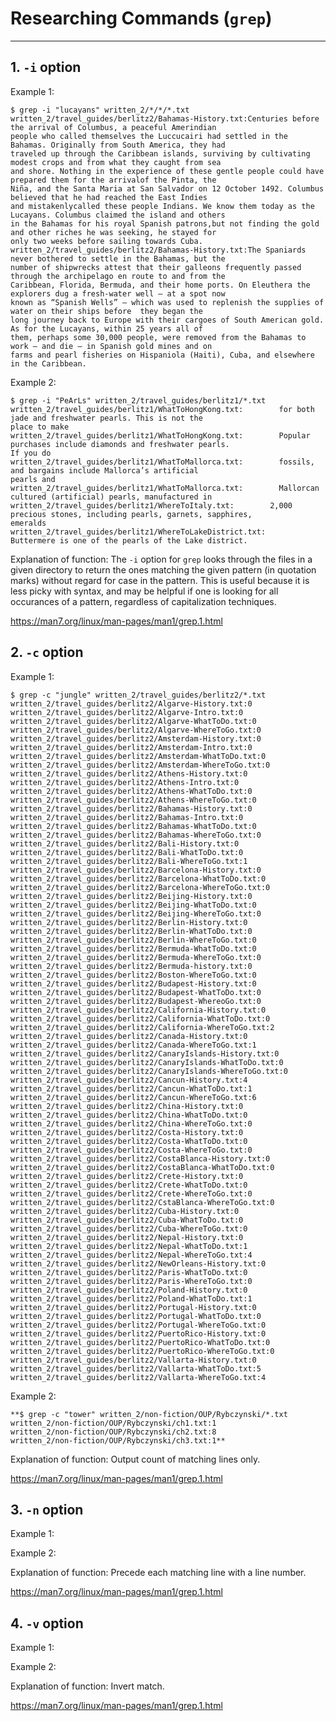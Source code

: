 # Researching Commands (```grep```)

---

## 1. ```-i``` option

Example 1:

    $ grep -i "lucayans" written_2/*/*/*.txt
    written_2/travel_guides/berlitz2/Bahamas-History.txt:Centuries before the arrival of Columbus, a peaceful Amerindian 
    people who called themselves the Luccucairi had settled in the Bahamas. Originally from South America, they had 
    traveled up through the Caribbean islands, surviving by cultivating modest crops and from what they caught from sea 
    and shore. Nothing in the experience of these gentle people could have prepared them for the arrivalof the Pinta, the 
    Niña, and the Santa Maria at San Salvador on 12 October 1492. Columbus believed that he had reached the East Indies 
    and mistakenlycalled these people Indians. We know them today as the Lucayans. Columbus claimed the island and others 
    in the Bahamas for his royal Spanish patrons,but not finding the gold and other riches he was seeking, he stayed for 
    only two weeks before sailing towards Cuba.
    written_2/travel_guides/berlitz2/Bahamas-History.txt:The Spaniards never bothered to settle in the Bahamas, but the 
    number of shipwrecks attest that their galleons frequently passed through the archipelago en route to and from the 
    Caribbean, Florida, Bermuda, and their home ports. On Eleuthera the explorers dug a fresh-water well — at a spot now 
    known as “Spanish Wells” — which was used to replenish the supplies of water on their ships before  they began the 
    long journey back to Europe with their cargoes of South American gold. As for the Lucayans, within 25 years all of 
    them, perhaps some 30,000 people, were removed from the Bahamas to work — and die — in Spanish gold mines and on 
    farms and pearl fisheries on Hispaniola (Haiti), Cuba, and elsewhere in the Caribbean.

Example 2:

    $ grep -i "PeArLs" written_2/travel_guides/berlitz1/*.txt
    written_2/travel_guides/berlitz1/WhatToHongKong.txt:        for both jade and freshwater pearls. This is not the 
    place to make
    written_2/travel_guides/berlitz1/WhatToHongKong.txt:        Popular purchases include diamonds and freshwater pearls.
    If you do
    written_2/travel_guides/berlitz1/WhatToMallorca.txt:        fossils, and bargains include Mallorca’s artificial 
    pearls and
    written_2/travel_guides/berlitz1/WhatToMallorca.txt:        Mallorcan cultured (artificial) pearls, manufactured in
    written_2/travel_guides/berlitz1/WhereToItaly.txt:        2,000 precious stones, including pearls, garnets, sapphires, 
    emeralds
    written_2/travel_guides/berlitz1/WhereToLakeDistrict.txt:        Buttermere is one of the pearls of the Lake district.

Explanation of function: The ```-i``` option for ```grep``` looks through the files in a given directory to return the ones matching the given pattern (in quotation marks) without regard for case in the pattern. This is useful because it is less picky with syntax, and may be helpful if one is looking for all occurances of a pattern, regardless of capitalization techniques. 

https://man7.org/linux/man-pages/man1/grep.1.html

## 2. ```-c``` option

Example 1:

    $ grep -c "jungle" written_2/travel_guides/berlitz2/*.txt
    written_2/travel_guides/berlitz2/Algarve-History.txt:0
    written_2/travel_guides/berlitz2/Algarve-Intro.txt:0
    written_2/travel_guides/berlitz2/Algarve-WhatToDo.txt:0
    written_2/travel_guides/berlitz2/Algarve-WhereToGo.txt:0
    written_2/travel_guides/berlitz2/Amsterdam-History.txt:0
    written_2/travel_guides/berlitz2/Amsterdam-Intro.txt:0
    written_2/travel_guides/berlitz2/Amsterdam-WhatToDo.txt:0
    written_2/travel_guides/berlitz2/Amsterdam-WhereToGo.txt:0
    written_2/travel_guides/berlitz2/Athens-History.txt:0
    written_2/travel_guides/berlitz2/Athens-Intro.txt:0
    written_2/travel_guides/berlitz2/Athens-WhatToDo.txt:0
    written_2/travel_guides/berlitz2/Athens-WhereToGo.txt:0
    written_2/travel_guides/berlitz2/Bahamas-History.txt:0
    written_2/travel_guides/berlitz2/Bahamas-Intro.txt:0
    written_2/travel_guides/berlitz2/Bahamas-WhatToDo.txt:0
    written_2/travel_guides/berlitz2/Bahamas-WhereToGo.txt:0
    written_2/travel_guides/berlitz2/Bali-History.txt:0
    written_2/travel_guides/berlitz2/Bali-WhatToDo.txt:0
    written_2/travel_guides/berlitz2/Bali-WhereToGo.txt:1
    written_2/travel_guides/berlitz2/Barcelona-History.txt:0
    written_2/travel_guides/berlitz2/Barcelona-WhatToDo.txt:0
    written_2/travel_guides/berlitz2/Barcelona-WhereToGo.txt:0
    written_2/travel_guides/berlitz2/Beijing-History.txt:0
    written_2/travel_guides/berlitz2/Beijing-WhatToDo.txt:0
    written_2/travel_guides/berlitz2/Beijing-WhereToGo.txt:0
    written_2/travel_guides/berlitz2/Berlin-History.txt:0
    written_2/travel_guides/berlitz2/Berlin-WhatToDo.txt:0
    written_2/travel_guides/berlitz2/Berlin-WhereToGo.txt:0
    written_2/travel_guides/berlitz2/Bermuda-WhatToDo.txt:0
    written_2/travel_guides/berlitz2/Bermuda-WhereToGo.txt:0
    written_2/travel_guides/berlitz2/Bermuda-history.txt:0
    written_2/travel_guides/berlitz2/Boston-WhereToGo.txt:0
    written_2/travel_guides/berlitz2/Budapest-History.txt:0
    written_2/travel_guides/berlitz2/Budapest-WhatToDo.txt:0
    written_2/travel_guides/berlitz2/Budapest-WhereoGo.txt:0
    written_2/travel_guides/berlitz2/California-History.txt:0
    written_2/travel_guides/berlitz2/California-WhatToDo.txt:0
    written_2/travel_guides/berlitz2/California-WhereToGo.txt:2
    written_2/travel_guides/berlitz2/Canada-History.txt:0
    written_2/travel_guides/berlitz2/Canada-WhereToGo.txt:1
    written_2/travel_guides/berlitz2/CanaryIslands-History.txt:0
    written_2/travel_guides/berlitz2/CanaryIslands-WhatToDo.txt:0
    written_2/travel_guides/berlitz2/CanaryIslands-WhereToGo.txt:0
    written_2/travel_guides/berlitz2/Cancun-History.txt:4
    written_2/travel_guides/berlitz2/Cancun-WhatToDo.txt:1
    written_2/travel_guides/berlitz2/Cancun-WhereToGo.txt:6
    written_2/travel_guides/berlitz2/China-History.txt:0
    written_2/travel_guides/berlitz2/China-WhatToDo.txt:0
    written_2/travel_guides/berlitz2/China-WhereToGo.txt:0
    written_2/travel_guides/berlitz2/Costa-History.txt:0
    written_2/travel_guides/berlitz2/Costa-WhatToDo.txt:0
    written_2/travel_guides/berlitz2/Costa-WhereToGo.txt:0
    written_2/travel_guides/berlitz2/CostaBlanca-History.txt:0
    written_2/travel_guides/berlitz2/CostaBlanca-WhatToDo.txt:0
    written_2/travel_guides/berlitz2/Crete-History.txt:0
    written_2/travel_guides/berlitz2/Crete-WhatToDo.txt:0
    written_2/travel_guides/berlitz2/Crete-WhereToGo.txt:0
    written_2/travel_guides/berlitz2/CstaBlanca-WhereToGo.txt:0
    written_2/travel_guides/berlitz2/Cuba-History.txt:0
    written_2/travel_guides/berlitz2/Cuba-WhatToDo.txt:0
    written_2/travel_guides/berlitz2/Cuba-WhereToGo.txt:0
    written_2/travel_guides/berlitz2/Nepal-History.txt:0
    written_2/travel_guides/berlitz2/Nepal-WhatToDo.txt:1
    written_2/travel_guides/berlitz2/Nepal-WhereToGo.txt:4
    written_2/travel_guides/berlitz2/NewOrleans-History.txt:0
    written_2/travel_guides/berlitz2/Paris-WhatToDo.txt:0
    written_2/travel_guides/berlitz2/Paris-WhereToGo.txt:0
    written_2/travel_guides/berlitz2/Poland-History.txt:0
    written_2/travel_guides/berlitz2/Poland-WhatToDo.txt:1
    written_2/travel_guides/berlitz2/Portugal-History.txt:0
    written_2/travel_guides/berlitz2/Portugal-WhatToDo.txt:0
    written_2/travel_guides/berlitz2/Portugal-WhereToGo.txt:0
    written_2/travel_guides/berlitz2/PuertoRico-History.txt:0
    written_2/travel_guides/berlitz2/PuertoRico-WhatToDo.txt:0
    written_2/travel_guides/berlitz2/PuertoRico-WhereToGo.txt:0
    written_2/travel_guides/berlitz2/Vallarta-History.txt:0
    written_2/travel_guides/berlitz2/Vallarta-WhatToDo.txt:5
    written_2/travel_guides/berlitz2/Vallarta-WhereToGo.txt:4

Example 2:

    **$ grep -c "tower" written_2/non-fiction/OUP/Rybczynski/*.txt
    written_2/non-fiction/OUP/Rybczynski/ch1.txt:1
    written_2/non-fiction/OUP/Rybczynski/ch2.txt:8
    written_2/non-fiction/OUP/Rybczynski/ch3.txt:1**

Explanation of function: Output count of matching lines only.

https://man7.org/linux/man-pages/man1/grep.1.html

## 3. ```-n``` option

Example 1:

Example 2:

Explanation of function: Precede each matching line with a line number.

https://man7.org/linux/man-pages/man1/grep.1.html

## 4. ```-v``` option

Example 1:

Example 2:

Explanation of function: Invert match.

https://man7.org/linux/man-pages/man1/grep.1.html

